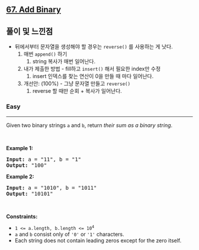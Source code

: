 <h2><a href="https://leetcode.com/problems/add-binary">67. Add Binary</a></h2>

## 풀이 및 느낀점

- 뒤에서부터 문자열을 생성해야 할 경우는 `reverse()` 를 사용하는 게 낫다.
    1. 매번 `append()` 하기
        1. string 복사가 매번 일어난다. 
    2. 내가 제출한 방법 - fill하고 `insert()` 해서 필요한 index만 수정
        1. insert 인덱스를 찾는 연산이 0을 만들 때 마다 일어난다.
    3. 개선안: (100%) - 그냥 문자열 만들고 `reverse()`
        1. reverse 할 때만 순회 + 복사가 일어난다.

<h3>Easy</h3><hr><p>Given two binary strings <code>a</code> and <code>b</code>, return <em>their sum as a binary string</em>.</p>


<p>&nbsp;</p>
<p><strong class="example">Example 1:</strong></p>
<pre><strong>Input:</strong> a = "11", b = "1"
<strong>Output:</strong> "100"
</pre><p><strong class="example">Example 2:</strong></p>
<pre><strong>Input:</strong> a = "1010", b = "1011"
<strong>Output:</strong> "10101"
</pre>
<p>&nbsp;</p>
<p><strong>Constraints:</strong></p>

<ul>
	<li><code>1 &lt;= a.length, b.length &lt;= 10<sup>4</sup></code></li>
	<li><code>a</code> and <code>b</code> consist&nbsp;only of <code>&#39;0&#39;</code> or <code>&#39;1&#39;</code> characters.</li>
	<li>Each string does not contain leading zeros except for the zero itself.</li>
</ul>

